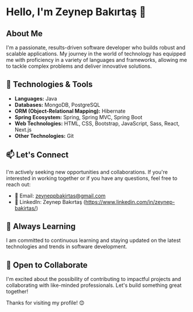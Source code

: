 # Hello, I'm Zeynep Bakırtaş 👋

## About Me

I'm a passionate, results-driven software developer who builds robust and scalable applications. My journey in the world of technology has equipped me with proficiency in a variety of languages and frameworks, allowing me to tackle complex problems and deliver innovative solutions.

## 🔧 Technologies & Tools

- **Languages:** Java
- **Databases:** MongoDB, PostgreSQL
- **ORM (Object-Relational Mapping):** Hibernate
- **Spring Ecosystem:** Spring, Spring MVC, Spring Boot
- **Web Technologies:** HTML, CSS, Bootstrap, JavaScript, Sass, React, Next.js
- **Other Technologies:** Git

## 📫 Let's Connect

I'm actively seeking new opportunities and collaborations. If you're interested in working together or if you have any questions, feel free to reach out:

- 📧 Email: zeyneppbakirtas@gmail.com
- 💼 LinkedIn: Zeynep Bakırtaş (https://www.linkedin.com/in/zeynep-bakirtas/)

## 🌱 Always Learning

I am committed to continuous learning and staying updated on the latest technologies and trends in software development.

## 🤝 Open to Collaborate

I'm excited about the possibility of contributing to impactful projects and collaborating with like-minded professionals. Let's build something great together!

Thanks for visiting my profile! 😊
